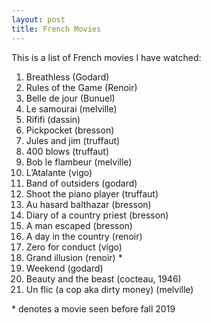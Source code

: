 ```yaml
---
layout: post
title: French Movies
---
```


This is a list of French movies I have watched:

1. Breathless (Godard)
2. Rules of the Game (Renoir)
3. Belle de jour (Bunuel)
4. Le samourai (melville)
5. Rififi (dassin)
6. Pickpocket (bresson)
7. Jules and jim (truffaut)
8. 400 blows (truffaut)
9. Bob le flambeur (melville)
10. L’Atalante (vigo)
11. Band of outsiders (godard)
12. Shoot the piano player (truffaut)
13. Au hasard balthazar (bresson)
14. Diary of a country priest (bresson)
15. A man escaped (bresson)
16. A day in the country (renoir)
17. Zero for conduct (vigo)
18. Grand illusion (renoir) *
19. Weekend (godard)
20. Beauty and the beast (cocteau, 1946)
21. Un flic (a cop aka dirty money) (melville)

\* denotes a movie seen before fall 2019

